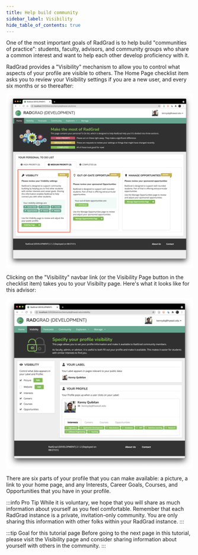 ```yaml
---
title: Help build community
sidebar_label: Visibility
hide_table_of_contents: true
---
```


One of the most important goals of RadGrad is to help build "communities of practice": students, faculty, advisors, and community groups who share a common interest and want to help each other develop proficiency with it.

RadGrad provides a "Visibility" mechanism to allow you to control what aspects of your profile are visible to others. The Home Page checklist item asks you to review your Visibility settings if you are a new user, and every six months or so thereafter:

![Visibility Page](/img/user-guide/new-advisor/visibility-advisor.png)


Clicking on the "Visibility" navbar link (or the Visibility Page button in the checklist item) takes you to your Visibilty page. Here's what it looks like for this advisor:

![Visibility Page](/img/user-guide/new-advisor/visibility-page-advisor.png)

There are six parts of your profile that you can make available: a picture, a link to your home page, and any Interests, Career Goals, Courses, and Opportunities that you have in your profile.

:::info Pro Tip
While it is voluntary, we hope that you will share as much information about yourself as you feel comfortable.  Remember that each RadGrad instance is a private, invitation-only community. You are only sharing this information with other folks within your RadGrad instance.
:::

:::tip Goal for this tutorial page
Before going to the next page in this tutorial, please visit the Visibility page and consider sharing information about yourself with others in the community.
:::
